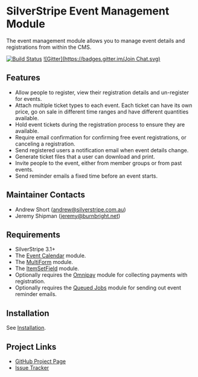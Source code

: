 # SilverStripe Event Management Module
The event management module allows you to manage event details and registrations from within the CMS.

[![Build Status](https://travis-ci.org/jedateach/silverstripe-eventmanagement.svg?branch=1.1)](https://travis-ci.org/jedateach/silverstripe-eventmanagement)
[![Gitter](https://badges.gitter.im/Join Chat.svg)](https://gitter.im/jedateach/silverstripe-eventmanagement?utm_source=badge&utm_medium=badge&utm_campaign=pr-badge)

## Features

*   Allow people to register, view their registration details and un-register
    for events.
*   Attach multiple ticket types to each event. Each ticket can have its own
    price, go on sale in different time ranges and have different quantities
    available.
*   Hold event tickets during the registration process to ensure they are
    available.
*   Require email confirmation for confirming free event registrations, or
    canceling a registration.
*   Send registered users a notification email when event details change.
*   Generate ticket files that a user can download and print.
*   Invite people to the event, either from member groups or from past events.
*   Send reminder emails a fixed time before an event starts.

## Maintainer Contacts

*   Andrew Short (<andrew@silverstripe.com.au>)
*   Jeremy Shipman (<jeremy@burnbright.net>)

## Requirements
*   SilverStripe 3.1+
*   The [Event Calendar](https://github.com/unclecheese/EventCalendar) module.
*   The [MultiForm](https://github.com/silverstripe/silverstripe-multiform) module.
*   The [ItemSetField](https://github.com/ajshort/silverstripe-itemsetfield) module.
*   Optionally requires the [Omnipay](https://github.com/burnbright/silverstripe-omnipay) module for collecting payments with registration.
*   Optionally requires the [Queued Jobs](https://github.com/nyeholt/silverstripe-queuedjobs) module for sending out event reminder emails.

## Installation

See [Installation](https://github.com/ajshort/silverstripe-eventmanagement/wiki/Installation).

## Project Links
*   [GitHub Project Page](https://github.com/ajshort/silverstripe-eventmanagement)
*   [Issue Tracker](https://github.com/ajshort/silverstripe-eventmanagement/issues)
